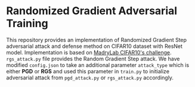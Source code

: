 # Randomized Gradient Adversarial Training

This repository provides an implementation of Randomized Gradient Step adversarial attack and defense method on CIFAR10 dataset with ResNet model. Implementation is based on [MadryLab CIFAR10's challenge](https://github.com/MadryLab/cifar10_challenge). `rgs_attack.py` file provides the Random Gradient Step attack. We have modified `config.json` to take an additional parameter `attack_type` which is either **PGD** or **RGS** and used this parameter in `train.py` to initialize adversarial attack from `pgd_attack.py` or `rgs_attack.py` accordingly.
